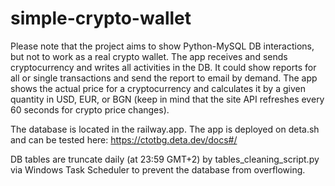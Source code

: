 # simple-crypto-wallet
Please note that the project aims to show Python-MySQL DB interactions, but not to work as a real crypto wallet.
The app receives and sends cryptocurrency and writes all activities in the DB.
It could show reports for all or single transactions and send the report to email by demand.
The app shows the actual price for a cryptocurrency and calculates it by a given quantity in USD, EUR, or BGN
(keep in mind that the site API refreshes every 60 seconds for crypto price changes).

The database is located in the railway.app. The app is deployed on deta.sh and can be tested here: https://ctotbg.deta.dev/docs#/

DB tables are truncate daily (at 23:59 GMT+2) by tables_cleaning_script.py via Windows Task Scheduler to prevent the database from overflowing.
